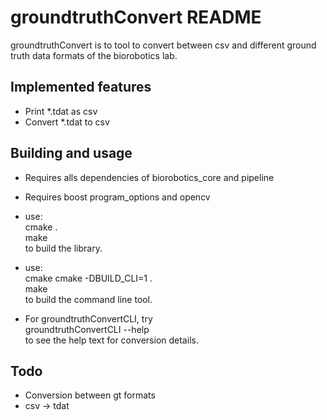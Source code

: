 groundtruthConvert README
=========================

groundtruthConvert is to tool to convert between csv and different ground truth data
formats of the biorobotics lab. 

## Implemented features

* Print *.tdat as csv
* Convert *.tdat to csv 

## Building and usage

* 	Requires alls dependencies of biorobotics_core and pipeline
*	Requires boost program_options and opencv

* 	use:   
	cmake .  
	make  
	to build the library.

* 	use:  
	cmake cmake -DBUILD_CLI=1 .  
	make  
	to build the command line tool.

* 	For groundtruthConvertCLI, try   
	groundtruthConvertCLI --help  
	to see the help text for conversion details.

## Todo

* Conversion between gt formats
* csv -> tdat
